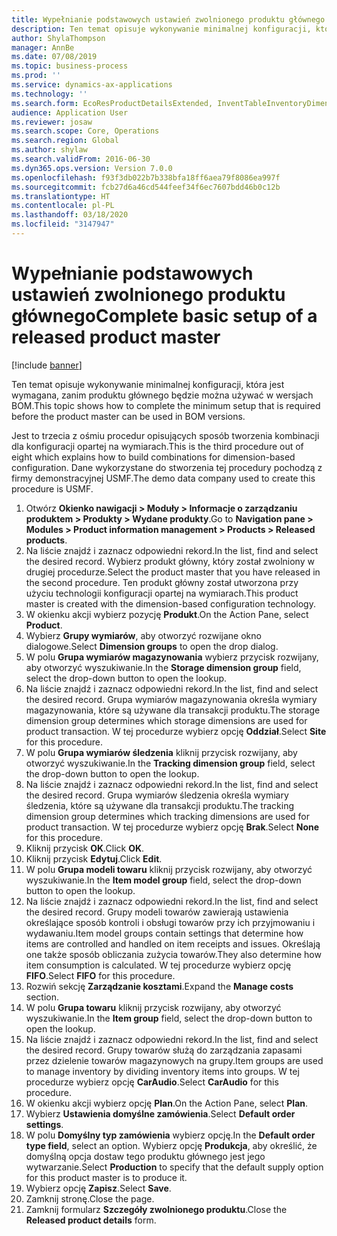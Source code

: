 ```yaml
---
title: Wypełnianie podstawowych ustawień zwolnionego produktu głównego
description: Ten temat opisuje wykonywanie minimalnej konfiguracji, która jest wymagana, zanim produktu głównego będzie można używać w wersjach BOM.
author: ShylaThompson
manager: AnnBe
ms.date: 07/08/2019
ms.topic: business-process
ms.prod: ''
ms.service: dynamics-ax-applications
ms.technology: ''
ms.search.form: EcoResProductDetailsExtended, InventTableInventoryDimensionGroups, InventItemOrderSetup
audience: Application User
ms.reviewer: josaw
ms.search.scope: Core, Operations
ms.search.region: Global
ms.author: shylaw
ms.search.validFrom: 2016-06-30
ms.dyn365.ops.version: Version 7.0.0
ms.openlocfilehash: f93f3db022b7b338bfa18ff6aea79f8086ea997f
ms.sourcegitcommit: fcb27d6a46cd544feef34f6ec7607bdd46b0c12b
ms.translationtype: HT
ms.contentlocale: pl-PL
ms.lasthandoff: 03/18/2020
ms.locfileid: "3147947"
---
```

# <a name="complete-basic-setup-of-a-released-product-master"></a><span data-ttu-id="ca2a3-103">Wypełnianie podstawowych ustawień zwolnionego produktu głównego</span><span class="sxs-lookup"><span data-stu-id="ca2a3-103">Complete basic setup of a released product master</span></span>

[!include [banner](../../includes/banner.md)]

<span data-ttu-id="ca2a3-104">Ten temat opisuje wykonywanie minimalnej konfiguracji, która jest wymagana, zanim produktu głównego będzie można używać w wersjach BOM.</span><span class="sxs-lookup"><span data-stu-id="ca2a3-104">This topic shows how to complete the minimum setup that is required before the product master can be used in BOM versions.</span></span>

<span data-ttu-id="ca2a3-105">Jest to trzecia z ośmiu procedur opisujących sposób tworzenia kombinacji dla konfiguracji opartej na wymiarach.</span><span class="sxs-lookup"><span data-stu-id="ca2a3-105">This is the third procedure out of eight which explains how to build combinations for dimension-based configuration.</span></span> <span data-ttu-id="ca2a3-106">Dane wykorzystane do stworzenia tej procedury pochodzą z firmy demonstracyjnej USMF.</span><span class="sxs-lookup"><span data-stu-id="ca2a3-106">The demo data company used to create this procedure is USMF.</span></span>

1. <span data-ttu-id="ca2a3-107">Otwórz **Okienko nawigacji > Moduły > Informacje o zarządzaniu produktem > Produkty > Wydane produkty**.</span><span class="sxs-lookup"><span data-stu-id="ca2a3-107">Go to **Navigation pane > Modules > Product information management > Products > Released products**.</span></span>
2. <span data-ttu-id="ca2a3-108">Na liście znajdź i zaznacz odpowiedni rekord.</span><span class="sxs-lookup"><span data-stu-id="ca2a3-108">In the list, find and select the desired record.</span></span> <span data-ttu-id="ca2a3-109">Wybierz produkt główny, który został zwolniony w drugiej procedurze.</span><span class="sxs-lookup"><span data-stu-id="ca2a3-109">Select the product master that you have released in the second procedure.</span></span> <span data-ttu-id="ca2a3-110">Ten produkt główny został utworzona przy użyciu technologii konfiguracji opartej na wymiarach.</span><span class="sxs-lookup"><span data-stu-id="ca2a3-110">This product master is created with the dimension-based configuration technology.</span></span>  
3. <span data-ttu-id="ca2a3-111">W okienku akcji wybierz pozycję **Produkt**.</span><span class="sxs-lookup"><span data-stu-id="ca2a3-111">On the Action Pane, select **Product**.</span></span>
4. <span data-ttu-id="ca2a3-112">Wybierz **Grupy wymiarów**, aby otworzyć rozwijane okno dialogowe.</span><span class="sxs-lookup"><span data-stu-id="ca2a3-112">Select **Dimension groups** to open the drop dialog.</span></span>
5. <span data-ttu-id="ca2a3-113">W polu **Grupa wymiarów magazynowania** wybierz przycisk rozwijany, aby otworzyć wyszukiwanie.</span><span class="sxs-lookup"><span data-stu-id="ca2a3-113">In the **Storage dimension group** field, select the drop-down button to open the lookup.</span></span>
6. <span data-ttu-id="ca2a3-114">Na liście znajdź i zaznacz odpowiedni rekord.</span><span class="sxs-lookup"><span data-stu-id="ca2a3-114">In the list, find and select the desired record.</span></span> <span data-ttu-id="ca2a3-115">Grupa wymiarów magazynowania określa wymiary magazynowania, które są używane dla transakcji produktu.</span><span class="sxs-lookup"><span data-stu-id="ca2a3-115">The storage dimension group determines which storage dimensions are used for product transaction.</span></span> <span data-ttu-id="ca2a3-116">W tej procedurze wybierz opcję **Oddział**.</span><span class="sxs-lookup"><span data-stu-id="ca2a3-116">Select **Site** for this procedure.</span></span>  
7. <span data-ttu-id="ca2a3-117">W polu **Grupa wymiarów śledzenia** kliknij przycisk rozwijany, aby otworzyć wyszukiwanie.</span><span class="sxs-lookup"><span data-stu-id="ca2a3-117">In the **Tracking dimension group** field, select the drop-down button to open the lookup.</span></span>
8. <span data-ttu-id="ca2a3-118">Na liście znajdź i zaznacz odpowiedni rekord.</span><span class="sxs-lookup"><span data-stu-id="ca2a3-118">In the list, find and select the desired record.</span></span> <span data-ttu-id="ca2a3-119">Grupa wymiarów śledzenia określa wymiary śledzenia, które są używane dla transakcji produktu.</span><span class="sxs-lookup"><span data-stu-id="ca2a3-119">The tracking dimension group determines which tracking dimensions are used for product transaction.</span></span> <span data-ttu-id="ca2a3-120">W tej procedurze wybierz opcję **Brak**.</span><span class="sxs-lookup"><span data-stu-id="ca2a3-120">Select **None** for this procedure.</span></span>  
9. <span data-ttu-id="ca2a3-121">Kliknij przycisk **OK**.</span><span class="sxs-lookup"><span data-stu-id="ca2a3-121">Click **OK**.</span></span>
10. <span data-ttu-id="ca2a3-122">Kliknij przycisk **Edytuj**.</span><span class="sxs-lookup"><span data-stu-id="ca2a3-122">Click **Edit**.</span></span>
11. <span data-ttu-id="ca2a3-123">W polu **Grupa modeli towaru** kliknij przycisk rozwijany, aby otworzyć wyszukiwanie.</span><span class="sxs-lookup"><span data-stu-id="ca2a3-123">In the **Item model group** field, select the drop-down button to open the lookup.</span></span>
12. <span data-ttu-id="ca2a3-124">Na liście znajdź i zaznacz odpowiedni rekord.</span><span class="sxs-lookup"><span data-stu-id="ca2a3-124">In the list, find and select the desired record.</span></span> <span data-ttu-id="ca2a3-125">Grupy modeli towarów zawierają ustawienia określające sposób kontroli i obsługi towarów przy ich przyjmowaniu i wydawaniu.</span><span class="sxs-lookup"><span data-stu-id="ca2a3-125">Item model groups contain settings that determine how items are controlled and handled on item receipts and issues.</span></span> <span data-ttu-id="ca2a3-126">Określają one także sposób obliczania zużycia towarów.</span><span class="sxs-lookup"><span data-stu-id="ca2a3-126">They also determine how item consumption is calculated.</span></span> <span data-ttu-id="ca2a3-127">W tej procedurze wybierz opcję **FIFO**.</span><span class="sxs-lookup"><span data-stu-id="ca2a3-127">Select **FIFO** for this procedure.</span></span>  
13. <span data-ttu-id="ca2a3-128">Rozwiń sekcję **Zarządzanie kosztami**.</span><span class="sxs-lookup"><span data-stu-id="ca2a3-128">Expand the **Manage costs** section.</span></span>
14. <span data-ttu-id="ca2a3-129">W polu **Grupa towaru** kliknij przycisk rozwijany, aby otworzyć wyszukiwanie.</span><span class="sxs-lookup"><span data-stu-id="ca2a3-129">In the **Item group** field, select the drop-down button to open the lookup.</span></span>
15. <span data-ttu-id="ca2a3-130">Na liście znajdź i zaznacz odpowiedni rekord.</span><span class="sxs-lookup"><span data-stu-id="ca2a3-130">In the list, find and select the desired record.</span></span> <span data-ttu-id="ca2a3-131">Grupy towarów służą do zarządzania zapasami przez dzielenie towarów magazynowych na grupy.</span><span class="sxs-lookup"><span data-stu-id="ca2a3-131">Item groups are used to manage inventory by dividing inventory items into groups.</span></span> <span data-ttu-id="ca2a3-132">W tej procedurze wybierz opcję **CarAudio**.</span><span class="sxs-lookup"><span data-stu-id="ca2a3-132">Select **CarAudio** for this procedure.</span></span>  
16. <span data-ttu-id="ca2a3-133">W okienku akcji wybierz opcję **Plan**.</span><span class="sxs-lookup"><span data-stu-id="ca2a3-133">On the Action Pane, select **Plan**.</span></span>
17. <span data-ttu-id="ca2a3-134">Wybierz **Ustawienia domyślne zamówienia**.</span><span class="sxs-lookup"><span data-stu-id="ca2a3-134">Select **Default order settings**.</span></span>
18. <span data-ttu-id="ca2a3-135">W polu **Domyślny typ zamówienia** wybierz opcję.</span><span class="sxs-lookup"><span data-stu-id="ca2a3-135">In the **Default order type field**, select an option.</span></span> <span data-ttu-id="ca2a3-136">Wybierz opcję **Produkcja**, aby określić, że domyślną opcja dostaw tego produktu głównego jest jego wytwarzanie.</span><span class="sxs-lookup"><span data-stu-id="ca2a3-136">Select **Production** to specify that the default supply option for this product master is to produce it.</span></span>  
19. <span data-ttu-id="ca2a3-137">Wybierz opcję **Zapisz**.</span><span class="sxs-lookup"><span data-stu-id="ca2a3-137">Select **Save**.</span></span>
20. <span data-ttu-id="ca2a3-138">Zamknij stronę.</span><span class="sxs-lookup"><span data-stu-id="ca2a3-138">Close the page.</span></span>
21. <span data-ttu-id="ca2a3-139">Zamknij formularz **Szczegóły zwolnionego produktu**.</span><span class="sxs-lookup"><span data-stu-id="ca2a3-139">Close the **Released product details** form.</span></span>

